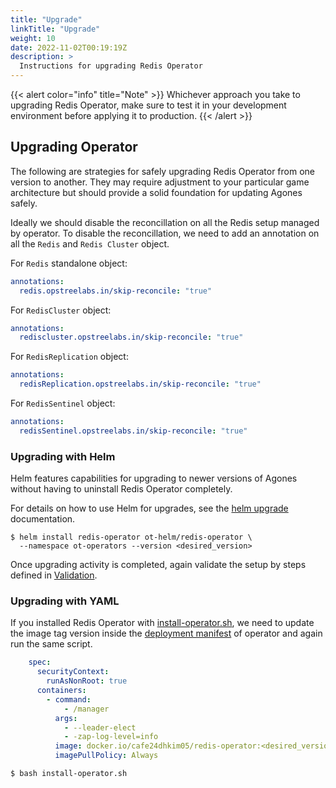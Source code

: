 ```yaml
---
title: "Upgrade"
linkTitle: "Upgrade"
weight: 10
date: 2022-11-02T00:19:19Z
description: >
  Instructions for upgrading Redis Operator
---
```


{{< alert color="info" title="Note" >}}
Whichever approach you take to upgrading Redis Operator, make sure to test it in your development environment
before applying it to production.
{{< /alert >}}

## Upgrading Operator

The following are strategies for safely upgrading Redis Operator from one version to another. They may require adjustment to your particular game architecture but should provide a solid foundation for updating Agones safely.

Ideally we should disable the reconcillation on all the Redis setup managed by operator. To disable the reconcillation, we need to add an annotation on all the `Redis` and `Redis Cluster` object.

For `Redis` standalone object:

```yaml
annotations:
  redis.opstreelabs.in/skip-reconcile: "true"
```

For `RedisCluster` object:

```yaml
annotations:
  rediscluster.opstreelabs.in/skip-reconcile: "true"
```

For `RedisReplication` object:

```yaml
annotations:
  redisReplication.opstreelabs.in/skip-reconcile: "true"
```

For `RedisSentinel` object:

```yaml
annotations:
  redisSentinel.opstreelabs.in/skip-reconcile: "true"
```

### Upgrading with Helm

Helm features capabilities for upgrading to newer versions of Agones without having to uninstall Redis Operator completely.

For details on how to use Helm for upgrades, see the [helm upgrade](https://v2.helm.sh/docs/helm/#helm-upgrade) documentation.

```shell
$ helm install redis-operator ot-helm/redis-operator \
  --namespace ot-operators --version <desired_version>
```

Once upgrading activity is completed, again validate the setup by steps defined in [Validation](../validation).

### Upgrading with YAML

If you installed Redis Operator with [install-operator.sh](https://github.com/cafe24-dhkim05/redis-operator/blob/master/install-operator.sh), we need to update the image tag version inside the [deployment manifest](https://github.com/cafe24-dhkim05/redis-operator/blob/master/config/manager/manager.yaml) of operator and again run the same script.

```yaml
    spec:
      securityContext:
        runAsNonRoot: true
      containers:
        - command:
            - /manager
          args:
            - --leader-elect
            - -zap-log-level=info
          image: docker.io/cafe24dhkim05/redis-operator:<desired_version>
          imagePullPolicy: Always
```

```shell
$ bash install-operator.sh
```
